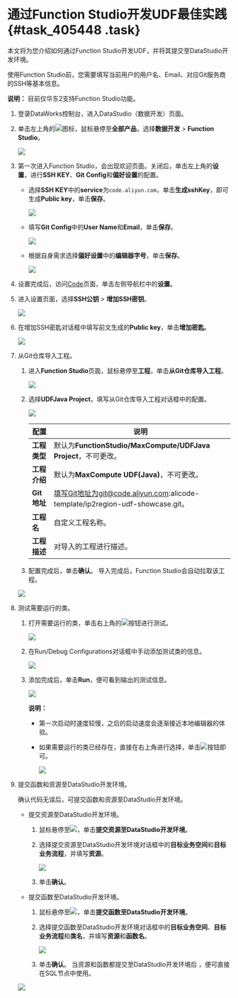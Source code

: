 # 通过Function Studio开发UDF最佳实践 {#task_405448 .task}

本文将为您介绍如何通过Function Studio开发UDF，并将其提交至DataStudio开发环境。

使用Function Studio前，您需要填写当前用户的用户名、Email、对应Git服务商的SSH等基本信息。

**说明：** 目前仅华东2支持Function Studio功能。

1.  登录DataWorks控制台，进入DataStudio（数据开发）页面。
2.  单击左上角的![](http://static-aliyun-doc.oss-cn-hangzhou.aliyuncs.com/assets/img/223331/155921374848083_zh-CN.png)图标，鼠标悬停至**全部产品**，选择**数据开发** \> **Function Studio**。

    ![](http://static-aliyun-doc.oss-cn-hangzhou.aliyuncs.com/assets/img/223331/155921374848084_zh-CN.png)

3.  第一次进入Function Studio，会出现欢迎页面。关闭后，单击左上角的**设置**，进行**SSH KEY**、**Git Config**和**偏好设置**的配置。
    -   选择**SSH KEY**中的**service**为`code.aliyun.com`，单击**生成sshKey**，即可生成**Public key**，单击**保存**。

        ![](http://static-aliyun-doc.oss-cn-hangzhou.aliyuncs.com/assets/img/223331/155921374848104_zh-CN.png)

    -   填写**Git Config**中的**User Name**和**Email**，单击**保存**。

        ![](http://static-aliyun-doc.oss-cn-hangzhou.aliyuncs.com/assets/img/223331/155921374848108_zh-CN.png)

    -   根据自身需求选择**偏好设置**中的**编辑器字号**，单击**保存**。

        ![](http://static-aliyun-doc.oss-cn-hangzhou.aliyuncs.com/assets/img/223331/155921374848110_zh-CN.png)

4.  设置完成后，访问[Code](https://code.aliyun.com/profile)页面，单击左侧导航栏中的**设置**。
5.  进入设置页面，选择**SSH公钥** \> **增加SSH密钥**。

    ![](http://static-aliyun-doc.oss-cn-hangzhou.aliyuncs.com/assets/img/223331/155921374848117_zh-CN.png)

6.  在增加SSH密匙对话框中填写前文生成的**Public key**，单击**增加密匙**。

    ![](http://static-aliyun-doc.oss-cn-hangzhou.aliyuncs.com/assets/img/223331/155921374848119_zh-CN.png)


1.  从Git仓库导入工程。 

    1.  进入**Function Studio**页面，鼠标悬停至**工程**，单击**从Git仓库导入工程**。 

        ![](http://static-aliyun-doc.oss-cn-hangzhou.aliyuncs.com/assets/img/223331/155921374848122_zh-CN.png)

    2.  选择**UDFJava Project**，填写从Git仓库导入工程对话框中的配置。 

        ![](http://static-aliyun-doc.oss-cn-hangzhou.aliyuncs.com/assets/img/223331/155921374848125_zh-CN.png)

        |配置|说明|
        |--|--|
        |**工程类型**|默认为**FunctionStudio/MaxCompute/UDFJava Project**，不可更改。|
        |**工程介绍**|默认为**MaxCompute UDF\(Java\)**，不可更改。|
        |**Git地址**|填写Git地址为git@code.aliyun.com:alicode-template/ip2region-udf-showcase.git。|
        |**工程名**|自定义工程名称。|
        |**工程描述**|对导入的工程进行描述。|

    3.  配置完成后，单击**确认**。
    导入完成后，Function Studio会自动拉取该工程。

    ![](http://static-aliyun-doc.oss-cn-hangzhou.aliyuncs.com/assets/img/223331/155921374948201_zh-CN.png)

2.  测试需要运行的类。 
    1.  打开需要运行的类，单击右上角的![](http://static-aliyun-doc.oss-cn-hangzhou.aliyuncs.com/assets/img/223331/155921374948202_zh-CN.png)按钮进行测试。 

        ![](http://static-aliyun-doc.oss-cn-hangzhou.aliyuncs.com/assets/img/223331/155921374948203_zh-CN.png)

    2.  在Run/Debug Configurations对话框中手动添加测试类的信息。 

        ![](http://static-aliyun-doc.oss-cn-hangzhou.aliyuncs.com/assets/img/223331/155921374948204_zh-CN.png)

    3.  添加完成后，单击**Run**，便可看到输出的测试信息。 

        ![](http://static-aliyun-doc.oss-cn-hangzhou.aliyuncs.com/assets/img/223331/155921374948205_zh-CN.png)

        **说明：** 

        -   第一次启动时速度较慢，之后的启动速度会逐渐接近本地编辑器的体验。
        -   如果需要运行的类已经存在，直接在右上角进行选择，单击![](http://static-aliyun-doc.oss-cn-hangzhou.aliyuncs.com/assets/img/223331/155921374948202_zh-CN.png)按钮即可。

            ![](http://static-aliyun-doc.oss-cn-hangzhou.aliyuncs.com/assets/img/223331/155921374948206_zh-CN.png)

3.  提交函数和资源至DataStudio开发环境。 

    确认代码无误后，可提交函数和资源至DataStudio开发环境。

    -   提交资源至DataStudio开发环境。
        1.  鼠标悬停至![](http://static-aliyun-doc.oss-cn-hangzhou.aliyuncs.com/assets/img/223331/155921374948207_zh-CN.png)，单击**提交资源至DataStudio开发环境**。
        2.  选择提交资源至DataStudio开发环境对话框中的**目标业务空间**和**目标业务流程**，并填写**资源**。

            ![](http://static-aliyun-doc.oss-cn-hangzhou.aliyuncs.com/assets/img/223331/155921374948208_zh-CN.png)

        3.  单击**确认**。
    -   提交函数至DataStudio开发环境。
        1.  鼠标悬停至![](http://static-aliyun-doc.oss-cn-hangzhou.aliyuncs.com/assets/img/223331/155921374948207_zh-CN.png)，单击**提交函数至DataStudio开发环境**。
        2.  选择提交函数至DataStudio开发环境对话框中的**目标业务空间**、**目标业务流程**和**类名**，并填写**资源**和**函数名**。

            ![](http://static-aliyun-doc.oss-cn-hangzhou.aliyuncs.com/assets/img/223331/155921374948209_zh-CN.png)

        3.  单击**确认**。
    当资源和函数都提交至DataStudio开发环境后 ，便可直接在SQL节点中使用。

    ![](http://static-aliyun-doc.oss-cn-hangzhou.aliyuncs.com/assets/img/223331/155921374948210_zh-CN.png)


